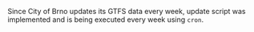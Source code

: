Since City of Brno updates its GTFS data every week, update script was implemented and is being executed every week using `cron`.